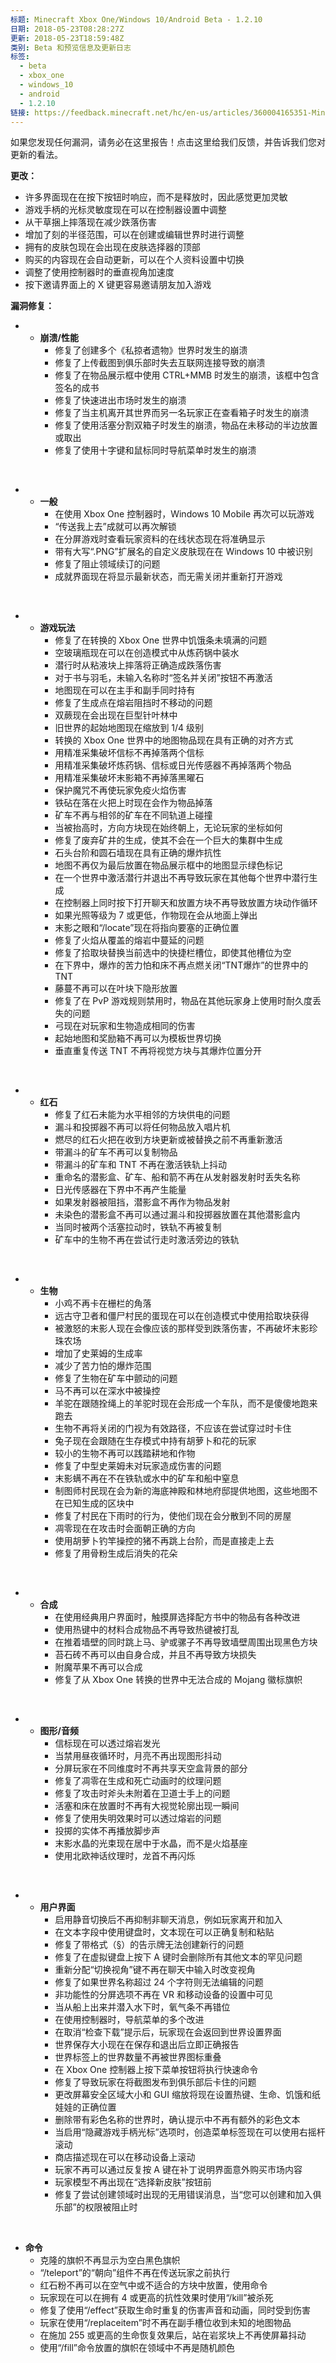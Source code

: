 ```yaml
---
标题: Minecraft Xbox One/Windows 10/Android Beta - 1.2.10
日期: 2018-05-23T08:28:27Z
更新: 2018-05-23T18:59:48Z
类别: Beta 和预览信息及更新日志
标签:
  - beta
  - xbox_one
  - windows_10
  - android
  - 1.2.10
链接: https://feedback.minecraft.net/hc/en-us/articles/360004165351-Minecraft-Xbox-One-Windows-10-Android-Beta-1-2-10
---
```


如果您发现任何漏洞，请务必在这里报告！点击这里给我们反馈，并告诉我们您对更新的看法。

  
**更改：**

- 许多界面现在在按下按钮时响应，而不是释放时，因此感觉更加灵敏
- 游戏手柄的光标灵敏度现在可以在控制器设置中调整
- 从干草捆上摔落现在减少跌落伤害
- 增加了刻的半径范围，可以在创建或编辑世界时进行调整
- 拥有的皮肤包现在会出现在皮肤选择器的顶部
- 购买的内容现在会自动更新，可以在个人资料设置中切换
- 调整了使用控制器时的垂直视角加速度
- 按下邀请界面上的 X 键更容易邀请朋友加入游戏

  
**漏洞修复：**

- - **崩溃/性能**
    - 修复了创建多个《私掠者遗物》世界时发生的崩溃
    - 修复了上传截图到俱乐部时失去互联网连接导致的崩溃
    - 修复了在物品展示框中使用 CTRL+MMB 时发生的崩溃，该框中包含签名的成书
    - 修复了快速进出市场时发生的崩溃
    - 修复了当主机离开其世界而另一名玩家正在查看箱子时发生的崩溃
    - 修复了使用活塞分割双箱子时发生的崩溃，物品在未移动的半边放置或取出
    - 修复了使用十字键和鼠标同时导航菜单时发生的崩溃

 

- - **一般**
    - 在使用 Xbox One 控制器时，Windows 10 Mobile 再次可以玩游戏
    - “传送我上去”成就可以再次解锁
    - 在分屏游戏时查看玩家资料的在线状态现在将准确显示
    - 带有大写“.PNG”扩展名的自定义皮肤现在在 Windows 10 中被识别
    - 修复了阻止领域续订的问题
    - 成就界面现在将显示最新状态，而无需关闭并重新打开游戏

 

- - **游戏玩法**
    - 修复了在转换的 Xbox One 世界中饥饿条未填满的问题
    - 空玻璃瓶现在可以在创造模式中从炼药锅中装水
    - 潜行时从粘液块上摔落将正确造成跌落伤害
    - 对于书与羽毛，未输入名称时“签名并关闭”按钮不再激活
    - 地图现在可以在主手和副手同时持有
    - 修复了生成点在熔岩阻挡时不移动的问题
    - 双蕨现在会出现在巨型针叶林中
    - 旧世界的起始地图现在缩放到 1/4 级别
    - 转换的 Xbox One 世界中的地图物品现在具有正确的对齐方式
    - 用精准采集破坏信标不再掉落两个信标
    - 用精准采集破坏炼药锅、信标或日光传感器不再掉落两个物品
    - 用精准采集破坏末影箱不再掉落黑曜石
    - 保护魔咒不再使玩家免疫火焰伤害
    - 铁砧在落在火把上时现在会作为物品掉落
    - 矿车不再与相邻的矿车在不同轨道上碰撞
    - 当被抬高时，方向方块现在始终朝上，无论玩家的坐标如何
    - 修复了废弃矿井的生成，使其不会在一个巨大的集群中生成
    - 石头台阶和圆石墙现在具有正确的爆炸抗性
    - 地图不再仅为最后放置在物品展示框中的地图显示绿色标记
    - 在一个世界中激活潜行并退出不再导致玩家在其他每个世界中潜行生成
    - 在控制器上同时按下打开聊天和放置方块不再导致放置方块动作循环
    - 如果光照等级为 7 或更低，作物现在会从地面上弹出
    - 末影之眼和“/locate”现在将指向要塞的正确位置
    - 修复了火焰从覆盖的熔岩中蔓延的问题
    - 修复了拾取块替换当前选中的快捷栏槽位，即使其他槽位为空
    - 在下界中，爆炸的苦力怕和床不再点燃关闭“TNT爆炸”的世界中的 TNT
    - 藤蔓不再可以在叶块下隐形放置
    - 修复了在 PvP 游戏规则禁用时，物品在其他玩家身上使用时耐久度丢失的问题
    - 弓现在对玩家和生物造成相同的伤害
    - 起始地图和奖励箱不再可以为模板世界切换
    - 垂直重复传送 TNT 不再将视觉方块与其爆炸位置分开

 

- - **红石**
    - 修复了红石未能为水平相邻的方块供电的问题
    - 漏斗和投掷器不再可以将任何物品放入唱片机
    - 燃尽的红石火把在收到方块更新或被替换之前不再重新激活
    - 带漏斗的矿车不再可以复制物品
    - 带漏斗的矿车和 TNT 不再在激活铁轨上抖动
    - 重命名的潜影盒、矿车、船和箭不再在从发射器发射时丢失名称
    - 日光传感器在下界中不再产生能量
    - 如果发射器被阻挡，潜影盒不再作为物品发射
    - 未染色的潜影盒不再可以通过漏斗和投掷器放置在其他潜影盒内
    - 当同时被两个活塞拉动时，铁轨不再被复制
    - 矿车中的生物不再在尝试行走时激活旁边的铁轨

 

- - **生物**
    - 小鸡不再卡在栅栏的角落
    - 远古守卫者和僵尸村民的蛋现在可以在创造模式中使用拾取块获得
    - 被激怒的末影人现在会像应该的那样受到跌落伤害，不再破坏末影珍珠农场
    - 增加了史莱姆的生成率
    - 减少了苦力怕的爆炸范围
    - 修复了生物在矿车中颤动的问题
    - 马不再可以在深水中被操控
    - 羊驼在跟随拴绳上的羊驼时现在会形成一个车队，而不是傻傻地跑来跑去
    - 生物不再将关闭的门视为有效路径，不应该在尝试穿过时卡住
    - 兔子现在会跟随在生存模式中持有胡萝卜和花的玩家
    - 较小的生物不再可以践踏耕地和作物
    - 修复了中型史莱姆未对玩家造成伤害的问题
    - 末影螨不再在不在铁轨或水中的矿车和船中窒息
    - 制图师村民现在会为新的海底神殿和林地府邸提供地图，这些地图不在已知生成的区块中
    - 修复了村民在下雨时的行为，使他们现在会分散到不同的房屋
    - 凋零现在在攻击时会面朝正确的方向
    - 使用胡萝卜钓竿操控的猪不再跳上台阶，而是直接走上去
    - 修复了用骨粉生成后消失的花朵

 

- - **合成**
    - 在使用经典用户界面时，触摸屏选择配方书中的物品有各种改进
    - 使用热键中的材料合成物品不再导致热键被打乱
    - 在推着墙壁的同时跳上马、驴或骡子不再导致墙壁周围出现黑色方块
    - 苔石砖不再可以由自身合成，并且不再导致方块损失
    - 附魔苹果不再可以合成
    - 修复了从 Xbox One 转换的世界中无法合成的 Mojang 徽标旗帜

 

- - **图形/音频**
    - 信标现在可以透过熔岩发光
    - 当禁用昼夜循环时，月亮不再出现图形抖动
    - 分屏玩家在不同维度时不再共享天空盒背景的部分
    - 修复了凋零在生成和死亡动画时的纹理问题
    - 修复了攻击时斧头未附着在卫道士手上的问题
    - 活塞和床在放置时不再有大视觉轮廓出现一瞬间
    - 修复了使用失明效果时可以透过熔岩的问题
    - 投掷的实体不再播放脚步声
    - 末影水晶的光束现在居中于水晶，而不是火焰基座
    - 使用北欧神话纹理时，龙首不再闪烁

 

- - **用户界面**
    - 启用静音切换后不再抑制非聊天消息，例如玩家离开和加入
    - 在文本字段中使用键盘时，文本现在可以正确复制和粘贴
    - 修复了带格式（§）的告示牌无法创建新行的问题
    - 修复了在虚拟键盘上按下 A 键时会删除所有其他文本的罕见问题
    - 重新分配“切换视角”键不再在聊天中输入时改变视角
    - 修复了如果世界名称超过 24 个字符则无法编辑的问题
    - 非功能性的分屏选项不再在 VR 和移动设备的设置中可见
    - 当从船上出来并潜入水下时，氧气条不再错位
    - 在使用控制器时，导航菜单的多个改进
    - 在取消“检查下载”提示后，玩家现在会返回到世界设置界面
    - 世界保存大小现在在保存和退出后立即正确报告
    - 世界标签上的世界数量不再被世界图标重叠
    - 在 Xbox One 控制器上按下菜单按钮将执行快速命令
    - 修复了导致玩家在将截图发布到俱乐部后卡住的问题
    - 更改屏幕安全区域大小和 GUI 缩放将现在设置热键、生命、饥饿和纸娃娃的正确位置
    - 删除带有彩色名称的世界时，确认提示中不再有额外的彩色文本
    - 当启用“隐藏游戏手柄光标”选项时，创造菜单标签现在可以使用右摇杆滚动
    - 商店描述现在可以在移动设备上滚动
    - 玩家不再可以通过反复按 A 键在补丁说明界面意外购买市场内容
    - 玩家模型不再出现在“选择新皮肤”按钮前
    - 修复了尝试创建领域时出现的无用错误消息，当“您可以创建和加入俱乐部”的权限被阻止时

 

- **命令**
  - 克隆的旗帜不再显示为空白黑色旗帜
  - “/teleport”的“朝向”组件不再在传送玩家之前执行
  - 红石粉不再可以在空气中或不适合的方块中放置，使用命令
  - 玩家现在可以在拥有 4 或更高的抗性效果时使用“/kill”被杀死
  - 修复了使用“/effect”获取生命时重复的伤害声音和动画，同时受到伤害
  - 玩家在使用“/replaceitem”时不再在副手槽位收到未知的地图物品
  - 在施加 255 或更高的生命恢复效果后，站在岩浆块上不再使屏幕抖动
  - 使用“/fill”命令放置的旗帜在领域中不再是随机颜色
